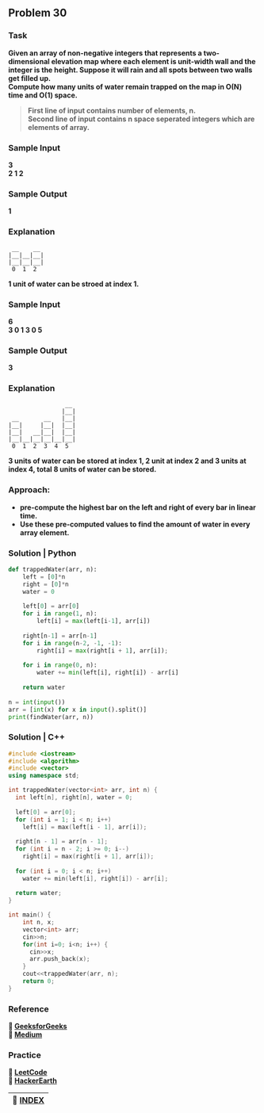 ## Problem 30

### Task
**Given an array of non-negative integers that represents a two-dimensional elevation map where each element is unit-width wall and the integer is the height. Suppose it will rain and all spots between two walls get filled up.**   
**Compute how many units of water remain trapped on the map in O(N) time and O(1) space.**  
>**First line of input contains number of elements, n.**  
>**Second line of input contains n space seperated integers which are elements of array.** 

### Sample Input
**3**  
**2 1 2**  
### Sample Output
**1**  
### Explanation
```
 __    __
|__|__|__|
|__|__|__|
 0  1  2
```
**1 unit of water can be stroed at index 1.**

### Sample Input
**6**  
**3 0 1 3 0 5**
### Sample Output
**3**
### Explanation
```
                __
               |__|
 __       __   |__|
|__|     |__|  |__|
|__|   __|__|  |__|
|__|__|__|__|__|__|
 0  1  2  3  4  5
```
**3 units of water can be stored at index 1, 2 unit at index 2 and 3 units at index 4, total 8 units of water can be stored.** 

### Approach: 
- **pre-compute the highest bar on the left and right of every bar in linear time.**
- **Use these pre-computed values to find the amount of water in every array element.**

### Solution | Python
```python
def trappedWater(arr, n): 
    left = [0]*n 
    right = [0]*n 
    water = 0
   
    left[0] = arr[0]
    for i in range(1, n): 
        left[i] = max(left[i-1], arr[i]) 
  
    right[n-1] = arr[n-1] 
    for i in range(n-2, -1, -1): 
        right[i] = max(right[i + 1], arr[i]); 
   
    for i in range(0, n): 
        water += min(left[i], right[i]) - arr[i] 
  
    return water 
  
n = int(input())  
arr = [int(x) for x in input().split()] 
print(findWater(arr, n)) 
```
### Solution | C++
```cpp
#include <iostream>
#include <algorithm>
#include <vector>
using namespace std;

int trappedWater(vector<int> arr, int n) {
  int left[n], right[n], water = 0;
  
  left[0] = arr[0]; 
  for (int i = 1; i < n; i++) 
    left[i] = max(left[i - 1], arr[i]); 
    
  right[n - 1] = arr[n - 1]; 
  for (int i = n - 2; i >= 0; i--) 
    right[i] = max(right[i + 1], arr[i]); 
    
  for (int i = 0; i < n; i++) 
    water += min(left[i], right[i]) - arr[i]; 
  
  return water; 
}

int main() { 
    int n, x;
    vector<int> arr;
    cin>>n;
    for(int i=0; i<n; i++) {
      cin>>x;
      arr.push_back(x);
    }
    cout<<trappedWater(arr, n);
    return 0;
}
```
### Reference
**:green_book: [GeeksforGeeks](https://www.geeksforgeeks.org/trapping-rain-water/)**  
**:notebook: [Medium](https://medium.com/@harycane/trapping-rain-water-8a1817b82d98)**

### Practice
**:memo: [LeetCode](https://leetcode.com/problems/trapping-rain-water/)**  
**:memo: [HackerEarth](https://www.hackerearth.com/practice/basic-programming/implementation/basics-of-implementation/practice-problems/algorithm/raeess-liquor-tank/)**

|**:file_folder: [INDEX](https://github.com/theInvincible/Daily-Coding-Problem/blob/master/Collection/INDEX.md)**|
|----------------------------------------------------------------------------------------------------------------|

